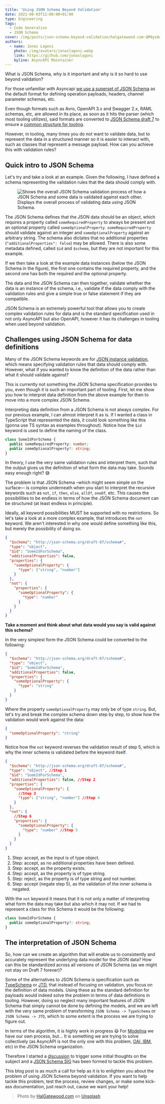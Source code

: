 ```yaml
---
title: 'Using JSON Schema Beyond Validation'
date: 2021-08-03T12:00:00+01:00
type: Engineering
tags:
  - Code Generation
  - JSON Schema
cover: /img/posts/json-schema-beyond-validation/halgatewood-com-QM9yzAoX-GQ-unsplash.webp
authors:
  - name: Jonas Lagoni
    photo: /img/avatars/jonaslagoni.webp
    link: https://github.com/jonaslagoni
    byline: AsyncAPI Maintainer
---
```


What is JSON Schema, why is it important and why is it so hard to use beyond validation?

For those unfamiliar with Asyncapi [we use a superset of JSON Schema](https://www.asyncapi.com/docs/specifications/2.0.0#schemaObject) as the default format for defining operation payloads, headers, channel parameter schemas, etc.

Even though formats such as Avro, OpenAPI 3.x and Swagger 2.x, RAML schemas, etc, are allowed in its place, as soon as it hits the parser (which most tooling utilizes), said formats are converted to [JSON Schema draft 7](https://json-schema.org/specification-links.html#draft-7) to ensure a [common structure for tooling](https://github.com/asyncapi/parser-js/blob/826b36922260254ba23d162cda309fc72f552c49/lib/models/message.js#L20).

However, in tooling, many times you do not want to validate data, but to represent the data in a structured manner so it is easier to interact with, such as classes that represent a message payload. How can you achieve this with validation rules?

## Quick intro to JSON Schema

Let's try and take a look at an example. Given the following, I have defined a schema representing the validation rules that the data should comply with.

<figure>
  <img src="/img/posts/json-schema-beyond-validation/json-schema-process.webp" title="JSON Schema validation process" alt="Shows the overall JSON Schema validation process of how a JSON Schema and some data is validated against each other."/>
  <figcaption className="text-center text-gray-400 text-sm">Displays the overall process of validating data using JSON Schema.</figcaption>
</figure>

The JSON Schema defines that the JSON data should be an object, which requires a property called `someRequiredProperty` to always be present and an optional property called `someOptionalProperty`. `someRequiredProperty` should validate against an integer and `someOptionalProperty` against an arbitrary string. The schema also dictates that no additional properties (`"additionalProperties": false`) may be allowed. There is also some metadata defined, called `$id` and `$schema`, but they are not important for this example.

If we then take a look at the example data instances (below the JSON Schema in the figure), the first one contains the required property, and the second one has both the required and the optional property.

The data and the JSON Schema can then together, validate whether the data is an instance of the schema, i.e., validate if the data comply with the validation rules and give a simple true or false statement if they are compatible.

JSON Schema is an extremely powerful tool that allows you to create complex validation rules for data and is the standard specification used in not only AsyncAPI but also OpenAPI, however it has its challenges in tooling when used beyond validation.

## Challenges using JSON Schema for data definitions

Many of the JSON Schema keywords are for [JSON instance validation](https://datatracker.ietf.org/doc/html/draft-handrews-json-schema-validation-01), which means specifying validation rules that data should comply with. However, what if you wanted to know the definition of the data rather than what it should validate against?

This is currently not something the JSON Schema specification provides to you, even though it is such an important part of tooling. First, let me show you how to interpret data definition from the above example for then to move into a more complex JSON Schema.

Interpreting data definition from a JSON Schema is not always complex. For our previous example, I can almost interpret it as is. If I wanted a class in TypeScript that represented the data, it could look something like this (gonna use TS syntax as examples throughout). Notice how the `$id` keyword is used to define the naming of the class.

```ts
class SomeIdForSchema {
  public someRequiredProperty: number;
  public someOptionalProperty?: string;
}
```

In theory, I use the very same validation rules and interpret them, such that the output gives us the definition of what form the data may take. Sounds easy enough right? :sweat_smile:

The problem is that JSON Schema –which might seem simple on the surface— is complex underneath when you start to interpret the recursive keywords such as `not`, `if`, `then`, `else`, `allOf`, `oneOf`, etc. This causes the possibilities to be endless in terms of how the JSON Schema document can be structured (at least endless in principle).

Ideally, all keyword possibilities MUST be supported with no restrictions. So let's take a look at a more complex example, that introduces the `not` keyword. We aren't interested in why one would define something like this, but merely the possibility of doing so.

```json
{
  "$schema": "http://json-schema.org/draft-07/schema#",
  "type": "object",
  "$id": "SomeIdForSchema",
  "additionalProperties": false,
  "properties": {
    "someOptionalProperty": {
      "type": ["string", "number"]
    }
  },
  "not": {
    "properties": {
      "someOptionalProperty": {
        "type": "number"
      }
    }
  }
}
```

**Take a moment and think about what data would you say is valid against this schema?**

In the very simplest form the JSON Schema could be converted to the following:

```json
{
  "$schema": "http://json-schema.org/draft-07/schema#",
  "type": "object",
  "$id": "SomeIdForSchema",
  "additionalProperties": false,
  "properties": {
    "someOptionalProperty": {
      "type": "string"
    }
  }
}
```

Where the property `someOptionalProperty` may only be of type `string`. But, let's try and break the complex schema down step by step, to show how the validation would work against the data:

```json
{
  "someOptionalProperty": "string"
}
```

Notice how the `not` keyword reverses the validation result of step 5, which is why the inner schema is validated before the keyword itself.

```json
{
  "$schema": "http://json-schema.org/draft-07/schema#",
  "type": "object", //Step 1
  "$id": "SomeIdForSchema",
  "additionalProperties": false, //Step 2
  "properties": {
    "someOptionalProperty": {
      //Step 3
      "type": ["string", "number"] //Step 4
    }
  },
  "not": {
    //Step 6
    "properties": {
      "someOptionalProperty": {
        "type": "number" //Step 5
      }
    }
  }
}
```

1. Step: accept, as the input is of type object.
2. Step: accept, as no additional properties have been defined.
3. Step: accept, as the property exists.
4. Step: accept, as the property is of type string.
5. Step: reject, as the property is of type string and not number.
6. Step: accept (negate step 5), as the validation of the inner schema is negated.

With the `not` keyword it means that it is not only a matter of interpreting what form the data may take but also which it may not. If we had to represent a class for this Schema it would be the following:

```ts
class SomeIdForSchema {
  public someOptionalProperty?: string;
}
```

## The interpretation of JSON Schema

So, how can we create an algorithm that will enable us to consistently and accurately represent the underlying data model for the JSON data? How can this be standardized across all versions of JSON Schema (as we might not stay on Draft 7 forever)?

Some of the alternatives to JSON Schema is specification such as [TypeSchema](https://typeschema.org/) or [JTD](https://datatracker.ietf.org/doc/html/rfc8927), that instead of focusing on validation, you focus on the definition of data models. Using these as the standard definition for payloads would indeed solve the problem in terms of data definitions in tooling. However, doing so neglect many important features of JSON Schema that simply cannot be done by defining the models, and we are left with the very same problem of transforming `JSON Schema -> TypeSchema` or `JSON Schema -> JTD`, which to some extent is the process we are trying to figure out.

In terms of the algorithm, it is highly work in progress :smiley: For [Modelina](https://github.com/asyncapi/modelina) we have our own process, but... It is something we are trying to solve collectively (as AsyncAPI is not the only one with this problem, [OAI, IBM](https://github.com/OAI/OpenAPI-Specification/issues/2542), etc) in the JSON Schema organization.

Therefore I started a [discussion](https://github.com/json-schema-org/community/discussions/18) to trigger some initial thoughts on the subject and a [JSON Schema SIG](https://t.co/n20GalaIkI?amp=1) has been formed to tackle this problem.

<center>
<TwitterTweetEmbed
  tweetId='1420774687328583680' 
  options={{
    cards: 'hidden'
  }}
/>
</center>

This blog post is as much a call for help as it is to enlighten you about the problem of using JSON Schema beyond validation. If you want to help tackle this problem, test the process, review changes, or make some kick-ass documentation, just reach out, cause we want your help!

> Photo by <a href="https://unsplash.com/@halacious?utm_source=unsplash&utm_medium=referral&utm_content=creditCopyText">HalGatewood.com</a> on <a href="https://unsplash.com/s/photos/cable?utm_source=unsplash&utm_medium=referral&utm_content=creditCopyText">Unsplash</a>

